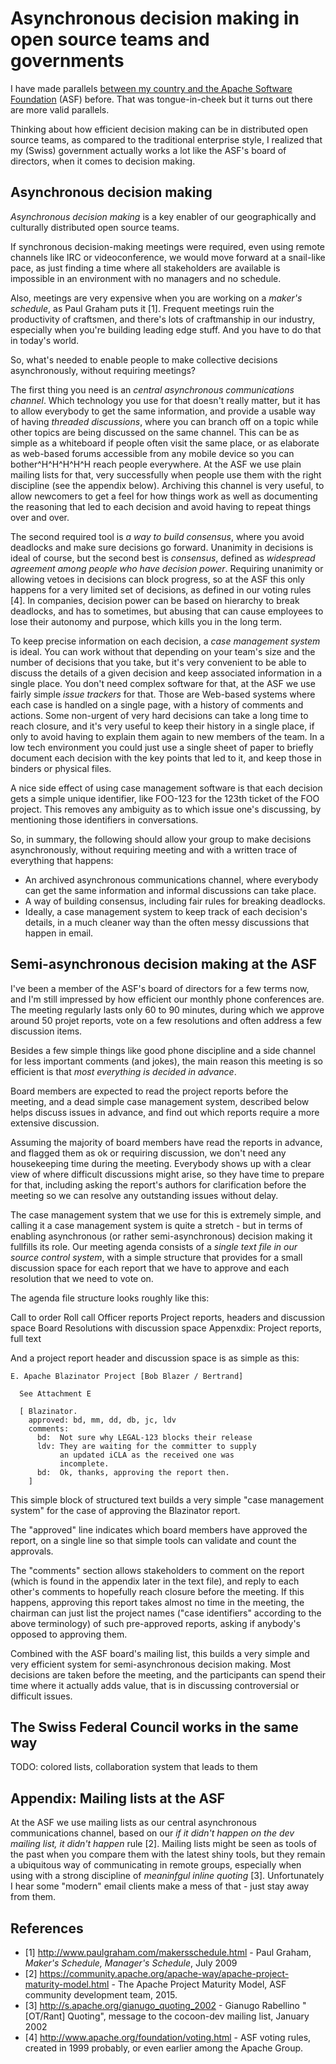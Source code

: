 # Asynchronous decision making in open source teams and governments

I have made parallels [between my country and the Apache Software Foundation](http://grep.codeconsult.ch/2009/03/30/the-asf-is-the-switzerland-of-open-source/) (ASF) before. That was tongue-in-cheek but it turns out there are more valid parallels.

Thinking about how efficient decision making can be in distributed open source teams, as compared to the traditional enterprise style, I realized that my (Swiss) government actually works a lot like the ASF's board of directors, when it comes to decision making.

## Asynchronous decision making
_Asynchronous decision making_ is a key enabler of our geographically and culturally distributed open source teams. 

If synchronous decision-making meetings were required, even using remote channels like IRC or videoconference, we would move forward at a snail-like pace, as just finding a time where all stakeholders are available is impossible in an environment with no managers and no schedule.

Also, meetings are very expensive when you are working on a _maker's schedule_, as Paul Graham puts it [1]. Frequent meetings ruin the productivity of craftsmen, and there's lots of craftmanship in our industry, especially when you're building leading edge stuff. And you have to do that in today's world.

So, what's needed to enable people to make collective decisions asynchronously, without requiring meetings?

The first thing you need is an _central asynchronous communications channel_. Which technology you use for that doesn't really matter, but it has to allow everybody to get the same information, and provide a usable way of having _threaded discussions_, where you can branch off on a topic while other topics are being discussed on the same channel. This can be as simple as a whiteboard if people often visit the same place, or as elaborate as web-based forums accessible from any mobile device so you can bother^H^H^H^H^H reach people everywhere. At the ASF we use plain mailing lists for that, very successfully when people use them with the right discipline (see the appendix below). Archiving this channel is very useful, to allow newcomers to get a feel for how things work as well as documenting the reasoning that led to each decision and avoid having to repeat things over and over.

The second required tool is _a way to build consensus_, where you avoid deadlocks and make sure decisions go forward. Unanimity in decisions is ideal of course, but the second best is _consensus_, defined as _widespread agreement among people who have decision power_. Requiring unanimity or allowing vetoes in decisions can block progress, so at the ASF this only happens for a very limited set of decisions, as defined in our voting rules [4]. In companies, decision power can be based on hierarchy to break deadlocks, and has to sometimes, but abusing that can cause employees to lose their autonomy and purpose, which kills you in the long term.

To keep precise information on each decision, a _case management system_ is ideal. You can work without that depending on your team's size and the number of decisions that you take, but it's very convenient to be able to discuss the details of a given decision and keep associated information in a single place. You don't need complex software for that, at the ASF we use fairly simple _issue trackers_ for that. Those are Web-based systems where each case is handled on a single page, with a history of comments and actions. Some non-urgent of very hard decisions can take a long time to reach closure, and it's very useful to keep their history in a single place, if only to avoid having to explain them again to new members of the team. In a low tech environment you could just use a single sheet of paper to briefly document each decision with the key points that led to it, and keep those in binders or physical files.

A nice side effect of using case management software is that each decision gets a simple unique identifier, like FOO-123 for the 123th ticket of the FOO project. This removes any ambiguity as to which issue one's discussing, by mentioning those identifiers in conversations.

So, in summary, the following should allow your group to make decisions asynchronously, without requiring meeting and with a written trace of everything that happens:
* An archived asynchronous communications channel, where everybody can get the same information and informal discussions can take place.
* A way of building consensus, including fair rules for breaking deadlocks.
* Ideally, a case management system to keep track of each decision's details, in a much cleaner way than the often messy discussions that happen in email.

## Semi-asynchronous decision making at the ASF
I've been a member of the ASF's board of directors for a few terms now, and I'm still impressed by how efficient our monthly phone conferences are. The meeting regularly lasts only 60 to 90 minutes, during which we approve around 50 projet reports, vote on a few resolutions and often address a few discussion items.

Besides a few simple things like good phone discipline and a side channel for less important comments (and jokes), the main reason this meeting is so efficient is that _most everything is decided in advance_. 

Board members are expected to read the project reports before the meeting, and a dead simple case management system, described below helps discuss issues in advance, and find out which reports require a more extensive discussion.

Assuming the majority of board members have read the reports in advance, and flagged them as ok or requiring discussion, we don't need any housekeeping time during the meeting. Everybody shows up with a clear view of where difficult discussions might arise, so they have time to prepare for that, including asking the report's authors for clarification before the meeting so we can resolve any outstanding issues without delay.

The case management system that we use for this is extremely simple, and calling it a case management system is quite a stretch - but in terms of enabling asynchronous (or rather semi-asynchronous) decision making it fullfills its role. Our meeting agenda consists of a _single text file in our source control system_, with a simple structure that provides for a small discussion space for each report that we have to approve and each resolution that we need to vote on.

The agenda file structure looks roughly like this:

   Call to order
   Roll call
   Officer reports
   Project reports, headers and discussion space
   Board Resolutions with discussion space
   Appenxdix: Project reports, full text
   
And a project report header and discussion space is as simple as this:

    E. Apache Blazinator Project [Bob Blazer / Bertrand]

      See Attachment E

      [ Blazinator.
        approved: bd, mm, dd, db, jc, ldv
        comments:
		  bd:  Not sure why LEGAL-123 blocks their release
		  ldv: They are waiting for the committer to supply
		       an updated iCLA as the received one was 
			   incomplete.
		  bd:  Ok, thanks, approving the report then.
        ]
		
This simple block of structured text builds a very simple "case management system" for the case of approving the Blazinator report. 

The "approved" line indicates which board members have approved the report, on a single line so that simple tools can validate and count the approvals.

The "comments" section allows stakeholders to comment on the report (which is found in the appendix later in the text file), and reply to
each other's comments to hopefully reach closure before the meeting. If this happens, approving this report takes almost no time in the meeting, the chairman can just list the project names ("case identifiers" according to the above terminology) of such pre-approved reports,
asking if anybody's opposed to approving them.

Combined with the ASF board's mailing list, this builds a very simple and very efficient system for semi-asynchronous decision making. Most decisions are taken before the meeting, and the participants can spend their time where it actually adds value, that is in discussing controversial or difficult issues.

## The Swiss Federal Council works in the same way
TODO: colored lists, collaboration system that leads to them

## Appendix: Mailing lists at the ASF
At the ASF we use mailing lists as our central asynchronous communications channel, based on our _if it didn't happen on the dev mailing list, it didn't happen_ rule [2]. Mailing lists might be seen as tools of the past when you compare them with the latest shiny tools, but they remain a ubiquitous way of communicating in remote groups, especially when using with a strong discipline of _meaninfgul inline quoting_ [3]. Unfortunately I hear some "modern" email clients make a mess of that - just stay away from them.

## References
* [1] http://www.paulgraham.com/makersschedule.html - Paul Graham, _Maker's Schedule, Manager's Schedule_, July 2009
* [2] https://community.apache.org/apache-way/apache-project-maturity-model.html - The Apache Project Maturity Model, ASF community development team, 2015.
* [3] http://s.apache.org/gianugo_quoting_2002 - Gianugo Rabellino "[OT/Rant] Quoting", message to the cocoon-dev mailing list, January 2002
* [4] http://www.apache.org/foundation/voting.html - ASF voting rules, created in 1999 probably, or even earlier among the Apache Group.